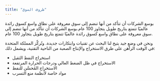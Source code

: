 ```yaml
---
title: "ظروف السوق"
---
```

بوسع الشركات أن تتأكد من أنها تنضم إلى سوق معروفة على نطاق واسع كسوق رائدة عالميًا تتمتع بتاريخ طويل يتجاوز 100 عام.بوسع الشركات أن تتأكد من أنها تنضم إلى سوق معروفة على نطاق واسع كسوق رائدة عالميًا تتمتع بتاريخ طويل يتجاوز 100 عام.

ونحن في وضعٍ جيد يتيح لنا البحث عن تقنيات وابتكارات جديدة. وتُركِّز المملكة المتحدة في الوقت الراهن على طرق الاستخراج والإنتاج الصعبة من الناحية التقنية، ويشمل ذلك:

- استخراج النفط الثقيل
- الاستخراج في ظل الضغط العالي ودرجات الحرارة المرتفعة
- الاستخراج المُحسَّن للنفط
- مواد خاصة لأنظمة منع التسرب

